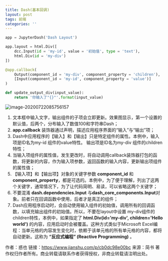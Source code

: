 ```yaml
---
title: Dash(基本回调)
layout: post
tags: 前端
categories: ''
---
```


```python
app = JupyterDash('Dash Layout')

app.layout = html.Div([
    dcc.Input(id = 'my-id', value = '初始值', type = 'text'),
    html.Div(id = 'my-div')
])

@app.callback(
    Output(component_id = 'my-div', component_property = 'children'),
    [Input(component_id = 'my-id', component_property = 'value')]
)

def update_output_div(input_value):
    return '你输入了"{}"'.format(input_value)

```

![image-20200722085756157](C:\Users\zheng\AppData\Roaming\Typora\typora-user-images\image-20200722085756157.png)

1. 文本框中输入文字，输出组件的子项会立即更新。效果图显示，第一个设置的默认值，后两个，分布输入了数值100和字符串Dash；
2. **app.callback** 装饰器通过声明，描述应用程序界面的“输入”与“输出”项；
3. Dash中应用程序的【输入】和【输出】只是特定组件的属性。本例中，输入项是ID名为my-id 组件的value特性。 输出项是ID名为my-div 组件的children特性；
4. 当输入项组件的属性值，发生更改时，将自动调用callback装饰器打包的函数，将更新的内容，作为输入项参数，返回函数的输入内容，更新输出项组件的属性值；
5. 【输入项】和【输出项】对象的关键字参数 **component_id** 和 **component_property**，都是可选的。本例中，为了便于理解，列出了这两个关键字，通常情况下，为了让代码简明、易读，可以省略这两个关键字；
6. 不要混淆 **dash.dependencies.Input** 与**dash_core_components.Input**对象。前者只在回调函数中使用，后者才是真正的组件；
7. Dash应用程序启动时，会自动使用输入组件的初始值，调用所有的回调函数，以填充输出组件的初始值。所以，不要在layout中设置 my-div组件的children特性，本例中，如果指定了 **html.Div(id='my-div', children='Hello world')** 的内容，应用启动时会被覆盖。这种方式类似于Microsoft Excel编程：当单元格的内容发生变化时，依赖于该单元格的所有单元格的内容，都将自动更新。这称为 **“反应式编程” (Reactive Programming)** 。



作者：惑也
链接：https://www.jianshu.com/p/cb0dc98e00bc
来源：简书
著作权归作者所有。商业转载请联系作者获得授权，非商业转载请注明出处。